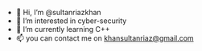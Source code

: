 - 👋 Hi, I’m @sultanriazkhan
- 👀 I’m interested in cyber-security
- 🌱 I’m currently learning C++
- 📫 you can contact me on khansultanriaz@gmail.com

<!---
sultanriazkhan/sultanriazkhan is a ✨ special ✨ repository because its `README.md` (this file) appears on your GitHub profile.
You can click the Preview link to take a look at your changes.
--->
